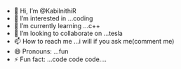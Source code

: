 - 👋 Hi, I’m @KabilnithiR
- 👀 I’m interested in ...coding
- 🌱 I’m currently learning ...c++
- 💞️ I’m looking to collaborate on ...tesla
- 📫 How to reach me ...i will if you ask me(comment me)
- 😄 Pronouns: ...fun
- ⚡ Fun fact: ...code code code....

<!---
KabilnithiR/KabilnithiR is a ✨ special ✨ repository because its `README.md` (this file) appears on your GitHub profile.
You can click the Preview link to take a look at your changes.
--->
